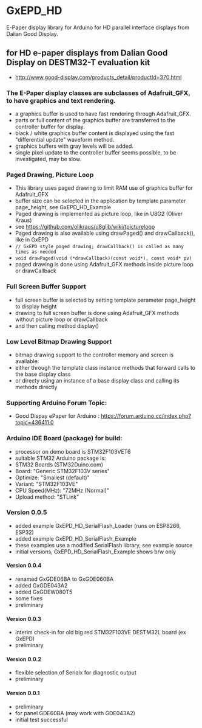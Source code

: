# GxEPD_HD
E-Paper display library for Arduino for HD parallel interface displays from Dalian Good Display.

## for HD e-paper displays from Dalian Good Display on DESTM32-T evaluation kit
- http://www.good-display.com/products_detail/productId=370.html

### The E-Paper display classes are subclasses of Adafruit_GFX, to have graphics and text rendering.
- a graphics buffer is used to have fast rendering through Adafruit_GFX.
- parts or full content of the graphics buffer are transferred to the controller buffer for display.
- black / white graphics buffer content is displayed using the fast "differential update" waveform method.
- graphics buffers with gray levels will be added.
- single pixel update to the controller buffer seems possible, to be investigated, may be slow.

### Paged Drawing, Picture Loop
- This library uses paged drawing to limit RAM use of graphics buffer for Adafruit_GFX
- buffer size can be selected in the application by template parameter page_height, see GxEPD_HD_Example
- Paged drawing is implemented as picture loop, like in U8G2 (Oliver Kraus)
- see https://github.com/olikraus/u8glib/wiki/tpictureloop
- Paged drawing is also available using drawPaged() and drawCallback(), like in GxEPD
- ` // GxEPD style paged drawing; drawCallback() is called as many times as needed `
- ` void drawPaged(void (*drawCallback)(const void*), const void* pv) `
- paged drawing is done using Adafruit_GFX methods inside picture loop or drawCallback

### Full Screen Buffer Support
- full screen buffer is selected by setting template parameter page_height to display height
- drawing to full screen buffer is done using Adafruit_GFX methods without picture loop or drawCallback
- and then calling method display()

### Low Level Bitmap Drawing Support
- bitmap drawing support to the controller memory and screen is available:
- either through the template class instance methods that forward calls to the base display class
- or directy using an instance of a base display class and calling its methods directly

### Supporting Arduino Forum Topic:

- Good Dispay ePaper for Arduino : https://forum.arduino.cc/index.php?topic=436411.0

### Arduino IDE Board (package) for build:
- processor on demo board is STM32F103VET6
- suitable STM32 Arduino package is:
- STM32 Boards (STM32Duino.com)
- Board: "Generic STM32F103V series"
- Optimize: "Smallest (default)"
- Variant: "STM32F103VE"
- CPU Speed(MHz): "72MHz (Normal)"
- Upload method: "STLink"

### Version 0.0.5
- added example GxEPD_HD_SerialFlash_Loader (runs on ESP8266, ESP32)
- added example GxEPD_HD_SerialFlash_Example
- these examples use a modified SerialFlash library, see example source
- initial versions, GxEPD_HD_SerialFlash_Example shows b/w only
#### Version 0.0.4
- renamed GxGDE06BA to GxGDE060BA
- added GxGDE043A2
- added GxGDEW080T5
- some fixes
- preliminary
#### Version 0.0.3
- interim check-in for old big red STM32F103VE DESTM32L board (ex GxEPD)
- preliminary
#### Version 0.0.2
- flexible selection of Serialx for diagnostic output
- preliminary
#### Version 0.0.1
- preliminary
- for panel GDE60BA (may work with GDE043A2)
- initial test successful
